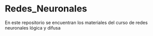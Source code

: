 # Redes_Neuronales
En este repositorio se encuentran los materiales del curso de redes neuronales lógica y difusa 
